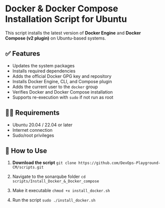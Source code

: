 # Docker & Docker Compose Installation Script for Ubuntu

This script installs the latest version of **Docker Engine** and **Docker Compose (v2 plugin)** on Ubuntu-based systems.

## ✅ Features

- Updates the system packages
- Installs required dependencies
- Adds the official Docker GPG key and repository
- Installs Docker Engine, CLI, and Compose plugin
- Adds the current user to the `docker` group
- Verifies Docker and Docker Compose installation
- Supports re-execution with `sudo` if not run as root

## 🧑‍💻 Requirements

- Ubuntu 20.04 / 22.04 or later
- Internet connection
- Sudo/root privileges

## 🚀 How to Use

1. **Download the script** ```git clone https://github.com/DevOps-Playground-CM/scripts.git```
   
2. Navigate to the sonarqube folder ```cd scripts/Install_Docker_&_Docker_compose```
   
3. Make it executable ```chmod +x install_docker.sh```
   
4. Run the script ```sudo ./install_docker.sh```